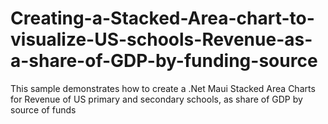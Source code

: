 # Creating-a-Stacked-Area-chart-to-visualize-US-schools-Revenue-as-a-share-of-GDP-by-funding-source
This sample demonstrates how to create a .Net Maui Stacked Area Charts for Revenue of US primary and secondary schools, as share of GDP by source of funds
